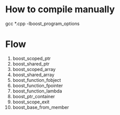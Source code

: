 # How to compile manually

gcc *.cpp -lboost_program_options  

# Flow
1. boost_scoped_ptr
2. boost_shared_ptr  
3. boost_scoped_array  
4. boost_shared_array  
5. boost_function_fobject  
6. boost_function_fpointer  
7. boost_function_lambda  
8. boost_ptr_container  
9. boost_scope_exit  
10. boost_base_from_member  
